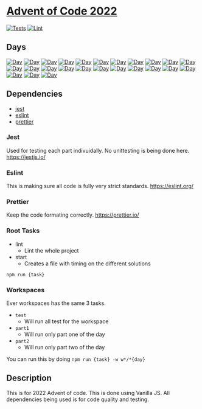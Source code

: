 # [Advent of Code 2022](https://adventofcode.com/2022)
[![Tests](https://github.com/ssmith323/advent-of-code-2022/actions/workflows/test.yml/badge.svg)](https://github.com/ssmith323/advent-of-code-2022/actions/workflows/test.yml)
[![Lint](https://github.com/ssmith323/advent-of-code-2022/actions/workflows/lint.yml/badge.svg)](https://github.com/ssmith323/advent-of-code-2022/actions/workflows/lint.yml)

## Days
[![Day](https://badgen.net/badge/01/%E2%98%86%E2%98%86/gray)](workspaces/day01)
[![Day](https://badgen.net/badge/02/%E2%98%86%E2%98%86/gray)](workspaces/day02)
[![Day](https://badgen.net/badge/03/%E2%98%86%E2%98%86/gray)](workspaces/day03)
[![Day](https://badgen.net/badge/04/%E2%98%86%E2%98%86/gray)](workspaces/day04)
[![Day](https://badgen.net/badge/05/%E2%98%86%E2%98%86/gray)](workspaces/day05)
[![Day](https://badgen.net/badge/06/%E2%98%86%E2%98%86/gray)](workspaces/day06)
[![Day](https://badgen.net/badge/07/%E2%98%86%E2%98%86/gray)](workspaces/day07)
[![Day](https://badgen.net/badge/08/%E2%98%86%E2%98%86/gray)](workspaces/day08)
[![Day](https://badgen.net/badge/09/%E2%98%86%E2%98%86/gray)](workspaces/day09)
[![Day](https://badgen.net/badge/10/%E2%98%86%E2%98%86/gray)](workspaces/day10)
[![Day](https://badgen.net/badge/11/%E2%98%86%E2%98%86/gray)](workspaces/day11)
[![Day](https://badgen.net/badge/12/%E2%98%86%E2%98%86/gray)](workspaces/day12)
[![Day](https://badgen.net/badge/13/%E2%98%86%E2%98%86/gray)](workspaces/day13)
[![Day](https://badgen.net/badge/14/%E2%98%86%E2%98%86/gray)](workspaces/day14)
[![Day](https://badgen.net/badge/15/%E2%98%86%E2%98%86/gray)](workspaces/day15)
[![Day](https://badgen.net/badge/16/%E2%98%86%E2%98%86/gray)](workspaces/day16)
[![Day](https://badgen.net/badge/17/%E2%98%86%E2%98%86/gray)](workspaces/day17)
[![Day](https://badgen.net/badge/18/%E2%98%86%E2%98%86/gray)](workspaces/day18)
[![Day](https://badgen.net/badge/19/%E2%98%86%E2%98%86/gray)](workspaces/day19)
[![Day](https://badgen.net/badge/20/%E2%98%86%E2%98%86/gray)](workspaces/day20)
[![Day](https://badgen.net/badge/21/%E2%98%86%E2%98%86/gray)](workspaces/day21)
[![Day](https://badgen.net/badge/22/%E2%98%86%E2%98%86/gray)](workspaces/day22)
[![Day](https://badgen.net/badge/23/%E2%98%86%E2%98%86/gray)](workspaces/day23)
[![Day](https://badgen.net/badge/24/%E2%98%86%E2%98%86/gray)](workspaces/day24)
[![Day](https://badgen.net/badge/25/%E2%98%86%E2%98%86/gray)](workspaces/day25)

## Dependencies
* [jest](#jest)
* [eslint](#eslint)
* [prettier](#prettier)

### Jest
Used for testing each part indivuidally. No unittesting is being done here.
https://jestjs.io/

### Eslint
This is making sure all code is fully very strict standards.
https://eslint.org/

### Prettier
Keep the code formating correctly.
https://prettier.io/

### Root Tasks
* lint
  * Lint the whole project
* start
  * Creates a file with timing on the different solutions

`npm run {task}`

### Workspaces
Ever workspaces has the same 3 tasks.
* `test`
  * Will run all test for the workspace
* `part1`
  * Will run only part one of the day
* `part2`
  * Will run only part two of the day

You can run this by doing `npm run {task} -w w*/*{day}`
  
## Description
This is for 2022 Advent of code. This is done using Vanilla JS. All dependencies being used is for code quality and testing. 

